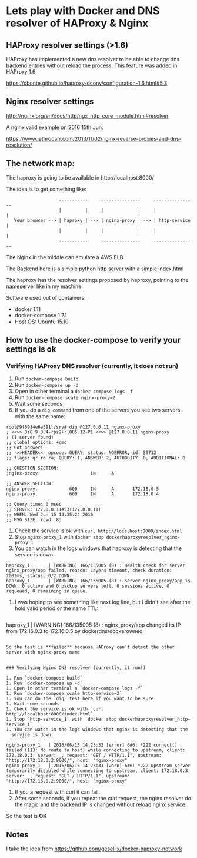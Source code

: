 # Lets play with Docker and DNS resolver of HAProxy & Nginx

## HAProxy resolver settings (>1.6)

HAProxy has implemented a new dns resolver to be able to change dns backend
entries without reload the process. This feature was added in HAProxy 1.6

https://cbonte.github.io/haproxy-dconv/configuration-1.6.html#5.3


## Nginx resolver settings

http://nginx.org/en/docs/http/ngx_http_core_module.html#resolver

A nginx valid example on 2016 15th Jun:

https://www.jethrocarr.com/2013/11/02/nginx-reverse-proxies-and-dns-resolution/

## The network map:

The haproxy is going to be available in http://localhost:8000/

The idea is to get something like:

```
                    -----------     ---------------     ----------------
                    |         |     |             |     |              |
   Your browser --> | haproxy | --> | nginx-proxy | --> | http-service |
                    |         |     |             |     |              |
                    -----------     ---------------     ----------------
```

The Nginx in the middle can emulate a AWS ELB.

The Backend here is a simple python http server with a simple index.html

The haproxy has the resolver settings proposed by haproxy, pointing to the
nameserver like in my machine.

Software used out of containers:
   - docker 1.11
   - docker-compose 1.7.1
   - Host OS: Ubuntu 15.10


## How to use the docker-compose to verify your settings is ok

### Verifying HAProxy DNS resolver (currently, it does not run)

1. Run `docker-compose build`
1. Run `docker-compose up -d`
1. Open in other terminal a `docker-compose logs -f`
1. Run `docker-compose scale nginx-proxy=2`
1. Wait some seconds
1. If you do a `dig command` from one of the servers you see two servers
   with the same name:
  ```
root@9f6914e6e591:/srv# dig @127.0.0.11 nginx-proxy
; <<>> DiG 9.8.4-rpz2+rl005.12-P1 <<>> @127.0.0.11 nginx-proxy
; (1 server found)
;; global options: +cmd
;; Got answer:
;; ->>HEADER<<- opcode: QUERY, status: NOERROR, id: 59712
;; flags: qr rd ra; QUERY: 1, ANSWER: 2, AUTHORITY: 0, ADDITIONAL: 0

;; QUESTION SECTION:
;nginx-proxy.                   IN      A

;; ANSWER SECTION:
nginx-proxy.            600     IN      A       172.18.0.5
nginx-proxy.            600     IN      A       172.18.0.4

;; Query time: 0 msec
;; SERVER: 127.0.0.11#53(127.0.0.11)
;; WHEN: Wed Jun 15 13:35:24 2016
;; MSG SIZE  rcvd: 83
```
1. Check the service is ok with `curl http://localhost:8000/index.html`
1. Stop `nginx-proxy_1` with `docker stop dockerhaproxyresolver_nginx-proxy_1`
1. You can watch in the logs windows that haproxy is detecting that the service is down.
  ```
haproxy_1       | [WARNING] 166/135005 (8) : Health check for server nginx_proxy/app failed, reason: Layer4 timeout, check duration: 2002ms, status: 0/2 DOWN.
haproxy_1       | [WARNING] 166/135005 (8) : Server nginx_proxy/app is DOWN. 0 active and 0 backup servers left. 0 sessions active, 0 requeued, 0 remaining in queue.

```
1. I was hoping to see something like next log line, but I didn't see after
 the hold valid period or the name TTL:
   ```
haproxy_1       | [WARNING] 166/135005 (8) :  nginx_proxy/app changed its IP from 172.16.0.3 to 172.16.0.5 by dockerdns/dockerowned
```

So the test is **failed** because HAProxy can't detect the other server with nginx-proxy name


### Verifying Nginx DNS resolver (currently, it run!)

1. Run `docker-compose build`
1. Run `docker-compose up -d`
1. Open in other terminal a `docker-compose logs -f`
1. Run `docker-compose scale http-service=2`
1. You can do the `dig` test here if you want to be sure.
1. Wait some seconds
1. Check the service is ok with `curl http://localhost:8000/index.html`
1. Stop `http-service_1` with `docker stop dockerhaproxyresolver_http-service_1`
1. You can watch in the logs windows that nginx is detecting that the
  service is down.
     ```
nginx-proxy_1   | 2016/06/15 14:23:33 [error] 6#6: *222 connect() failed (113: No route to host) while connecting to upstream, client: 172.18.0.3, server: _, request: "GET / HTTP/1.1", upstream: "http://172.18.0.2:9000/", host: "nginx-proxy"
nginx-proxy_1   | 2016/06/15 14:23:33 [warn] 6#6: *222 upstream server temporarily disabled while connecting to upstream, client: 172.18.0.3, server: _, request: "GET / HTTP/1.1", upstream: "http://172.18.0.2:9000/", host: "nginx-proxy"
```

1. If you a request with curl it can fail.
1. After some seconds, if you repeat the curl request, the nginx resolver
    do the magic and the backend IP is changed without reload nginx service.

So the test is **OK**

## Notes

I take the idea from https://github.com/gesellix/docker-haproxy-network

